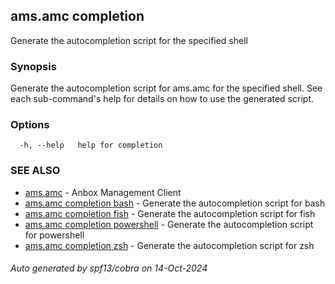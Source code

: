 ## ams.amc completion

Generate the autocompletion script for the specified shell

### Synopsis

Generate the autocompletion script for ams.amc for the specified shell.
See each sub-command's help for details on how to use the generated script.


### Options

```
  -h, --help   help for completion
```

### SEE ALSO

* [ams.amc](ams.amc.md)	 - Anbox Management Client
* [ams.amc completion bash](ams.amc_completion_bash.md)	 - Generate the autocompletion script for bash
* [ams.amc completion fish](ams.amc_completion_fish.md)	 - Generate the autocompletion script for fish
* [ams.amc completion powershell](ams.amc_completion_powershell.md)	 - Generate the autocompletion script for powershell
* [ams.amc completion zsh](ams.amc_completion_zsh.md)	 - Generate the autocompletion script for zsh

###### Auto generated by spf13/cobra on 14-Oct-2024
